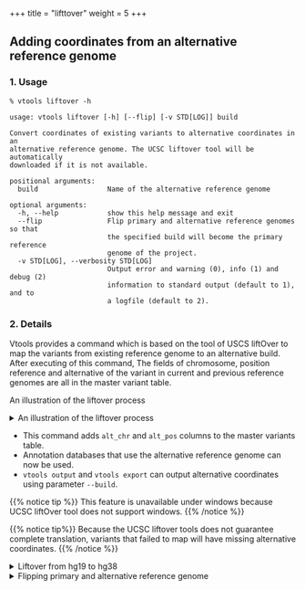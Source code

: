 
+++
title = "lifttover"
weight = 5
+++




## Adding coordinates from an alternative reference genome

### 1. Usage

    % vtools liftover -h

    usage: vtools liftover [-h] [--flip] [-v STD[LOG]] build

    Convert coordinates of existing variants to alternative coordinates in an
    alternative reference genome. The UCSC liftover tool will be automatically
    downloaded if it is not available.

    positional arguments:
      build                 Name of the alternative reference genome

    optional arguments:
      -h, --help            show this help message and exit
      --flip                Flip primary and alternative reference genomes so that
                            the specified build will become the primary reference
                            genome of the project.
      -v STD[LOG], --verbosity STD[LOG]
                            Output error and warning (0), info (1) and debug (2)
                            information to standard output (default to 1), and to
                            a logfile (default to 2).




### 2. Details

Vtools provides a command which is based on the tool of USCS liftOver to map the variants from existing reference genome to an alternative build. After executing of this command, The fields of chromosome, position reference and alternative of the variant in current and previous reference genomes are all in the master variant table.



An illustration of the liftover process

<details><summary> An illustration of the liftover process </summary>
![](/images/liftover.png)
</details>


*   This command adds `alt_chr` and `alt_pos` columns to the master variants table.
*   Annotation databases that use the alternative reference genome can now be used.
*   `vtools output` and `vtools export` can output alternative coordinates using parameter `--build`.

{{% notice tip %}}
This feature is unavailable under windows because UCSC liftOver tool does not support windows.
{{% /notice %}}

{{% notice tip%}}
Because the UCSC liftover tools does not guarantee complete translation, variants that failed to map will have missing alternative coordinates.
{{% /notice %}}

<details><summary> Liftover from hg19 to hg38</summary> The following example demonstrates how to liftOver a project from hg18 to hg19. Note that the UCSC liftOver tool and needed chain files are automatically downloaded if they are not available.


    % vtools init -f liftover
    % vtools admin --load_snapshot vt_testData_v3
    % vtools import V1-3_hg19_combine.vcf --build hg19
    % vtools liftover hg38

    INFO: Downloading liftOver chain file from UCSC
    INFO: Exporting variants in BED format
    Exporting variants: 100% [===============================] 288 110.5K/s in 00:00:00
    INFO: Running UCSC liftOver tool
    Updating table variant: 100% [============================] 288 780.0/s in 00:00:00



After the liftOver operation, three more fields are added to the master variant table (alt\_bin, alt\_chr, alt_pos)



    % vtools show table variant

    Name:                   variant
    Description:            Master variant table
    Creation date:          May29
    Command:
    Fields:                 variant_id, bin, chr, pos, ref, alt, alt_bin, alt_chr, alt_pos
    Number of variants:     1611


    %  vtools output variant variant_id  bin chr pos ref alt alt_bin alt_chr alt_pos -l 15

    variant_id, bin, chr, pos, ref, alt, alt_bin, alt_chr, alt_pos
    1   585 1   14677   G   A   585 1   14677
    2   585 1   15820   G   T   585 1   15820
    ... ...
    52  586 1   230047  A   T   586 1   260296
    53  586 1   230058  T   G   586 1   260307
    54  586 1   231480  G   C   586 1   261729
    55  586 1   231504  G   A   586 1   261753
    56  586 1   231526  C   T   586 1   261775
    57  586 1   232223  C   T   587 1   262472
    58  586 1   234301  T   C   587 1   264550
    59  586 1   234308  A   G   587 1   264557
    ... ...


</details>

<details><summary> Flipping primary and alternative reference genome</summary>



    % vtools show

    Project name:                test
    Primary reference genome:    hg19
    Secondary reference genome:  hg38
    Storage method:              hdf5
    Variant tables:              variant
    Annotation databases:


    % vtools liftover hg38 --flip

    INFO: Downloading liftOver chain file from UCSC
    INFO: Exporting variants in BED format
    Exporting variants: 100% [===============================] 288 116.2K/s in 00:00:00
    INFO: Running UCSC liftOver tool
    INFO: Flipping primary and alternative reference genome
    Updating table variant: 100% [============================] 288 612.1/s in 00:00:00





Interruption of the flipping process will leave the project unusable because of mixed coordinates.



    % vtools show

    Project name:                test
    Primary reference genome:    hg38
    Secondary reference genome:  hg19
    Storage method:              hdf5
    Variant tables:              variant
    Annotation databases:


    % vtools output variant variant_id  bin chr pos ref alt alt_bin alt_chr alt_pos -l 15

    variant_id, bin, chr, pos, ref, alt, DP, alt_bin, alt_chr, alt_pos
    1   585 1   14677   G   A   585 1   14677
    2   585 1   15820   G   T   585 1   15820
    ... ...
    52  586 1   260296  A   T   586 1   230047
    53  586 1   260307  T   G   586 1   230058
    54  586 1   261729  G   C   586 1   231480
    55  586 1   261753  G   A   586 1   231504
    56  586 1   261775  C   T   586 1   231526
    57  587 1   262472  C   T   586 1   232223
    58  587 1   264550  T   C   586 1   234301
    59  587 1   264557  A   G   586 1   234308
    ... ...


</details>